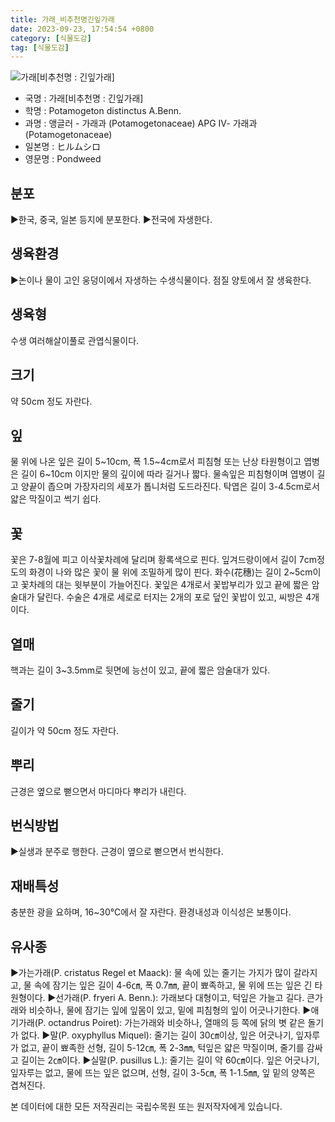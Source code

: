 ```yaml
---
title: 가래_비추천명긴잎가래
date: 2023-09-23, 17:54:54 +0800
category: [식물도감]
tag: [식물도감]
---
```




![가래[비추천명 : 긴잎가래]](http://www.nature.go.kr/fileUpload/plants/basic/Potamogetonaceae/Potamogeton/12225/1_th2.JPG)
- 국명 : 가래[비추천명 : 긴잎가래]
- 학명 : Potamogeton distinctus A.Benn.
- 과명 : 앵글러 - 가래과 (Potamogetonaceae) APG Ⅳ- 가래과 (Potamogetonaceae)
- 일본명 : ヒルムシロ
- 영문명 : Pondweed


## 분포
▶한국, 중국, 일본 등지에 분포한다.▶전국에 자생한다.
## 생육환경
▶논이나 물이 고인 웅덩이에서 자생하는 수생식물이다. 점질 양토에서 잘 생육한다.
## 생육형
수생 여러해살이풀로 관엽식물이다.
## 크기
약 50cm 정도 자란다.
## 잎
물 위에 나온 잎은 길이 5~10cm, 폭 1.5~4cm로서 피침형 또는 난상 타원형이고 엽병은 길이 6~10cm 이지만 물의 깊이에 따라 길거나 짧다. 물속잎은 피침형이며 엽병이 길고 양끝이 좁으며 가장자리의 세포가 톱니처럼 도드라진다. 탁엽은 길이 3-4.5cm로서 얇은 막질이고 썩기 쉽다.
## 꽃
꽃은 7-8월에 피고 이삭꽃차례에 달리며 황록색으로 핀다. 잎겨드랑이에서 길이 7cm정도의 화경이 나와 많은 꽃이 물 위에 조밀하게 많이 핀다. 화수(花穗)는 길이 2~5cm이고 꽃차례의 대는 윗부분이 가늘어진다. 꽃잎은 4개로서 꽃밥부리가 있고 끝에 짧은 암술대가 달린다. 수술은 4개로 세로로 터지는 2개의 포로 덮인 꽃밥이 있고, 씨방은 4개이다.
## 열매
핵과는 길이 3~3.5mm로 뒷면에 능선이 있고, 끝에 짧은 암술대가 있다.
## 줄기
길이가 약 50cm 정도 자란다.
## 뿌리
근경은 옆으로 뻗으면서 마디마다 뿌리가 내린다.
## 번식방법
▶실생과 분주로 행한다. 근경이 옆으로 뻗으면서 번식한다.
## 재배특성
충분한 광을 요하며, 16~30℃에서 잘 자란다. 환경내성과 이식성은 보통이다.
## 유사종
▶가는가래(P. cristatus Regel et Maack): 물 속에 있는 줄기는 가지가 많이 갈라지고, 물 속에 잠기는 잎은 길이 4-6㎝, 폭 0.7㎜, 끝이 뾰족하고, 물 위에 뜨는 잎은 긴 타원형이다.▶선가래(P. fryeri A. Benn.): 가래보다 대형이고, 턱잎은 가늘고 길다. 큰가래와 비슷하나, 물에 잠기는 잎에 잎몸이 있고, 밑에 피침형의 잎이 어긋나기한다.▶애기가래(P. octandrus Poiret): 가는가래와 비슷하나, 열매의 등 쪽에 닭의 볏 같은 돌기가 없다. ▶말(P. oxyphyllus Miquel): 줄기는 길이 30㎝이상, 잎은 어긋나기, 잎자루가 없고, 끝이 뾰족한 선형, 길이 5-12㎝, 폭 2-3㎜, 턱잎은 얇은 막질이며, 줄기를 감싸고 길이는 2㎝이다. ▶실말(P. pusillus L.): 줄기는 길이 약 60㎝이다. 잎은 어긋나기, 잎자루는 없고, 물에 뜨는 잎은 없으며, 선형, 길이 3-5㎝, 폭 1-1.5㎜, 잎 밑의 양쪽은 겹쳐진다.






본 데이터에 대한 모든 저작권리는 국립수목원 또는 원저작자에게 있습니다.
